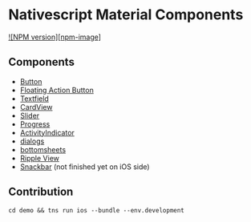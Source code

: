 # Nativescript Material Components

[//]: # ([![Build Status][build-status]][build-url])
[![NPM version][npm-image]][npm-url]

[npm-url]:https://npmjs.org/package/nativescript-material-components



## Components
* [Button](./packages/nativescript-material-button/README.md)
* [Floating Action Button](./packages/nativescript-material-floatingactionbutton/README.md)
* [Textfield](./packages/nativescript-material-textfield/README.md)
* [CardView](./packages/nativescript-material-cardview/README.md)
* [Slider](./packages/nativescript-material-slider/README.md)
* [Progress](./packages/nativescript-material-progress/README.md)
* [ActivityIndicator](./packages/nativescript-material-activityindicator/README.md)
* [dialogs](./packages/nativescript-material-dialogs/README.md)
* [bottomsheets](./packages/nativescript-material-bottomsheet/README.md)
* [Ripple View](./packages/nativescript-material-ripple/README.md)
* [Snackbar](./packages/nativescript-material-snackbar/README.md) (not finished yet on iOS side)

## Contribution 

```cd demo && tns run ios --bundle --env.development```
